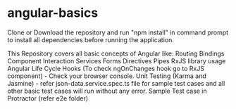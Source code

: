 # angular-basics

Clone or Download the repository and run "npm install" in command prompt to install all dependencies before running the application.

This Repository covers all basic concepts of Angular like:
  	Routing
		Bindings
		Component Interaction
		Services
		Forms
		Directives
		Pipes
		RxJS library usage
		Angular Life Cycle Hooks (To check ngOnChanges hook go to RxJS component) - Check your browser console.
		Unit Testing (Karma and Jasmine) - refer json-data.service.spec.ts file for sample test cases and all other basic test cases will run without any error.
		Sample Test case in Protractor (refer e2e folder)
		
